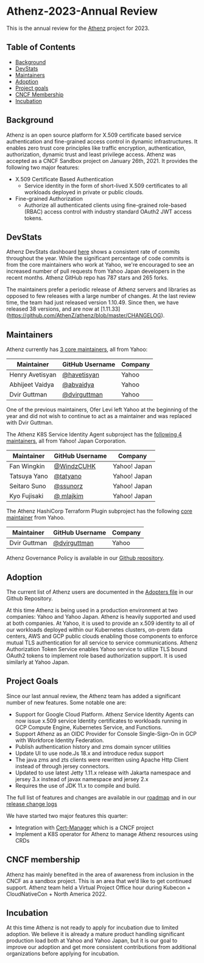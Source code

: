 # Athenz-2023-Annual Review

This is the annual review for the [Athenz](https://athenz.io) project for 2023.

## Table of Contents

- [Background](#background)
- [DevStats](#devstats)
- [Maintainers](#maintainers)
- [Adoption](#adoption)
- [Project goals](#project-goals)
- [CNCF Membership](#cncf-membership)
- [Incubation](#incubation)

## Background

Athenz is an open source platform for X.509 certificate based service authentication and fine-grained
access control in dynamic infrastructures. It enables zero trust core principles like traffic encryption,
authentication, authorization, dynamic trust and least privilege access. Athenz was accepted as a
CNCF Sandbox project on January 26th, 2021. It provides the following two major features:

* X.509 Certificate Based Authentication
  - Service identity in the form of short-lived X.509 certificates to all workloads deployed in
    private or public clouds.
* Fine-grained Authorization
  - Authorize all authenticated clients using fine-grained role-based (RBAC) access control with
    industry standard OAuth2 JWT access tokens.

## DevStats

Athenz DevStats dashboard [here](https://athenz.devstats.cncf.io/d/8/dashboards?orgId=1&viewPanel=2&from=now-1y&to=now-1h&refresh=15m)
shows a consistent rate of commits throughout the year. While the significant percentage of code commits is
from the core maintainers who work at Yahoo, we're encouraged to see an increased number of pull requests
from Yahoo Japan developers in the recent months. Athenz GitHub repo has 787 stars and 265 forks.

The maintainers prefer a periodic release of Athenz servers and libraries as opposed to few releases
with a large number of changes. At the last review time, the team had just released version 1.10.49. Since
then, we have released 38 versions, and are now at [1.11.33]
(https://github.com/AthenZ/athenz/blob/master/CHANGELOG).

## Maintainers

Athenz currently has [3 core maintainers](https://github.com/AthenZ/athenz/blob/master/MAINTAINERS), all from Yahoo:

| Maintainer       | GitHub Username                               | Company     |
| ---------------- | --------------------------------------------- | ----------- |
| Henry Avetisyan  | [@havetisyan](https://github.com/havetisyan)  | Yahoo       |
| Abhijeet Vaidya  | [@abvaidya](https://github.com/abvaidya)      | Yahoo       |
| Dvir Guttman     | [@dvirguttman](https://github.com/dvirguttman)| Yahoo       |

One of the previous maintainers, Ofer Levi left Yahoo at the beginning of the year and did not wish
to continue to act as a maintainer and was replaced with Dvir Guttman.

The Athenz K8S Service Identity Agent subproject has the
[following 4 maintainers](https://github.com/AthenZ/k8s-athenz-sia/blob/master/MAINTAINERS),
all from Yahoo! Japan Corporation.

| Maintainer         | GitHub Username                            | Company      |
| ------------------ | ------------------------------------------ |--------------|
| Fan Wingkin        | [@WindzCUHK](https://github.com/WindzCUHK) | Yahoo! Japan |
| Tatsuya Yano       | [@tatyano](https://github.com/tatyano)     | Yahoo! Japan |
| Seitaro Suno       | [@ssunorz](https://github.com/ssunorz)     | Yahoo! Japan |
| Kyo Fujisaki       | [@ mlajkim](https://github.com/mlajkim)    | Yahoo! Japan |

The Athenz HashiCorp Terraform Plugin subproject has the following [core maintainer](https://github.com/AthenZ//terraform-provider-athenz/blob/master/MAINTAINERS) from Yahoo.

| Maintainer       | GitHub Username                                | Company     |
| ---------------- | ---------------------------------------------- | ----------- |
| Dvir Guttman     | [@dvirguttman](https://github.com/dvirguttman) | Yahoo       |


Athenz Governance Policy is available in our [Github repository](https://github.com/AthenZ/athenz/blob/master/GOVERNANCE.md).

## Adoption

The current list of Athenz users are documented in the [Adopters file](https://github.com/AthenZ/athenz/blob/master/ADOPTERS.md)
in our Github Repository.

At this time Athenz is being used in a production environment at two companies:
Yahoo and Yahoo Japan. Athenz is heavily supported and used at both companies. At Yahoo, it
is used to provide an x.509 identity to all of our workloads deployed within our Kubernetes
clusters, on-prem data centers, AWS and GCP public clouds enabling those components to
enforce mutual TLS authentication for all service to service communications. Athenz Authorization
Token Service enables Yahoo service to utilize TLS bound OAuth2 tokens to implement role based
authorization support. It is used similarly at Yahoo Japan. 

## Project Goals

Since our last annual review, the Athenz team has added a significant number of new features. Some notable one are:

* Support for Google Cloud Platform. Athenz Service Identity Agents can now issue x.509 service
  Identity certificates to workloads running in GCP Compute Engine, Kubernetes Service, and Functions.
* Support Athenz as an OIDC Provider for Console Single-Sign-On in GCP with Workforce Identity Federation.
* Publish authentication history and zms domain syncer utilities
* Update UI to use node.Js 18.x and introduce redux support
* The java zms and zts clients were rewritten using Apache Http Client instead of through jersey connectors.
* Updated to use latest Jetty 1.11.x release with Jakarta namespace and jersey 3.x instead of javax namespace and jersey 2.x
* Requires the use of JDK 11.x to compile and build.
  
The full list of features and changes are available in our [roadmap](https://github.com/AthenZ/athenz/blob/master/roadmap.md)
and in our [release change logs](https://github.com/AthenZ/athenz/releases/tag/v1.11.33)

We have started two major features this quarter:
* Integration with [Cert-Manager](https://cert-manager.io) which is a CNCF project
* Implement a K8S operator for Athenz to manage Athenz resources using CRDs

## CNCF membership

Athenz has mainly benefited in the area of awareness from inclusion in the CNCF as a sandbox
project. This is an area that we’d like to get continued support. Athenz team held a Virtual Project
Office hour during Kubecon + CloudNativeCon + North America 2022.

## Incubation

At this time Athenz is not ready to apply for incubation due to limited adoption. We believe it
is already a mature product handling significant production load both at Yahoo and Yahoo Japan,
but it is our goal to improve our adoption and get more consistent contributions from additional
organizations before applying for incubation.
